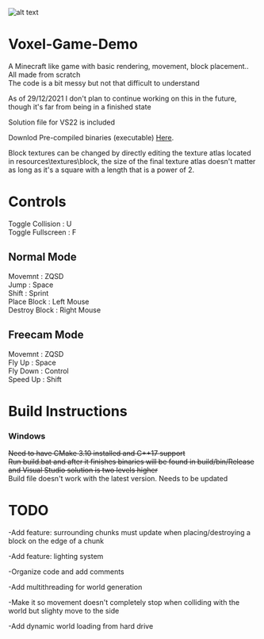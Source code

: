 ![alt text](https://i.imgur.com/XNCulVE.png)

# Voxel-Game-Demo
 A Minecraft like game with basic rendering, movement, block placement.. All made from scratch  
 The code is a bit messy but not that difficult to understand
   
     
 As of 29/12/2021 I don't plan to continue working on this in the future, though it's far from being in a finished state
   
   
 Solution file for VS22 is included
 
 Downlod Pre-compiled binaries (executable) [Here](https://github.com/aaron-nuy/Voxel-Game-Demo/releases/tag/v0.3.0_Alpha).
 
 Block textures can be changed by directly editing the texture atlas located in resources\textures\block, the size of the final texture atlas doesn't matter as long as it's a square with a length that is a power of 2.
 
 
# Controls  
 Toggle Collision : U  
 Toggle Fullscreen : F  
 ## Normal Mode  
  Movemnt : ZQSD  
  Jump : Space  
  Shift : Sprint  
  Place Block : Left Mouse  
  Destroy Block : Right Mouse  
 ## Freecam Mode  
  Movemnt : ZQSD  
  Fly Up : Space  
  Fly Down : Control  
  Speed Up : Shift  
  
 
 
# Build Instructions
 ### Windows
  ~~Need to have CMake 3.10 installed and C++17 support<br/>
  Run build.bat and after it finishes binaries will be found in build/bin/Release and Visual Studio solution is two levels higher~~  
  Build file doesn't work with the latest version. Needs to be updated

 
# TODO
 -Add feature: surrounding chunks must update when placing/destroying a block on the edge of a chunk  
     
       
 -Add feature: lighting system
  
 
 -Organize code and add comments
 
 
 -Add multithreading for world generation
 
 
 -Make it so movement doesn't completely stop when colliding with the world but slighty move to the side
 
 
 -Add dynamic world loading from hard drive
 
 
 

